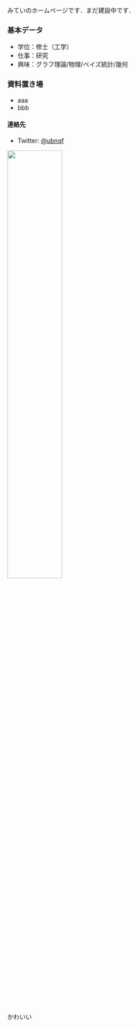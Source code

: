 みていのホームページです．まだ建設中です．

### 基本データ

- 学位：修士（工学）
- 仕事：研究
- 興味：グラフ理論/物理/ベイズ統計/幾何

### 資料置き場

- aaa
- bbb

#### 連絡先

- Twitter: [@ubnqf](https://twitter.com/ubnqf)

<p><img src="https://user-images.githubusercontent.com/44899955/74083367-a87cd000-4aa6-11ea-83d8-b67938d80447.jpg" width="50%" height="50%"> </p>
かわいい
